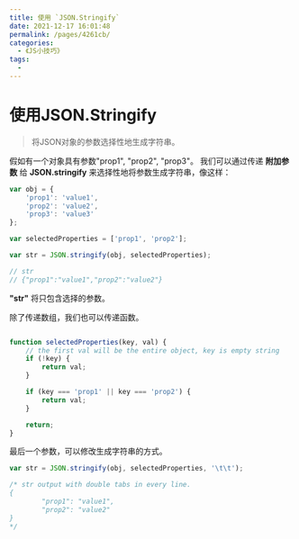 ```yaml
---
title: 使用 `JSON.Stringify`
date: 2021-12-17 16:01:48
permalink: /pages/4261cb/
categories:
  - 《JS小技巧》
tags:
  - 
---
```



# 使用JSON.Stringify

> 将JSON对象的参数选择性地生成字符串。

<!-- more -->

假如有一个对象具有参数"prop1", "prop2", "prop3"。
我们可以通过传递 __附加参数__ 给 __JSON.stringify__ 来选择性地将参数生成字符串，像这样：

```javascript
var obj = {
    'prop1': 'value1',
    'prop2': 'value2',
    'prop3': 'value3'
};

var selectedProperties = ['prop1', 'prop2'];

var str = JSON.stringify(obj, selectedProperties);

// str
// {"prop1":"value1","prop2":"value2"}

```

 __"str"__ 将只包含选择的参数。

除了传递数组，我们也可以传递函数。

```javascript

function selectedProperties(key, val) {
    // the first val will be the entire object, key is empty string
    if (!key) {
        return val;
    }

    if (key === 'prop1' || key === 'prop2') {
        return val;
    }

    return;
}
```

最后一个参数，可以修改生成字符串的方式。

```javascript
var str = JSON.stringify(obj, selectedProperties, '\t\t');

/* str output with double tabs in every line.
{
        "prop1": "value1",
        "prop2": "value2"
}
*/

```

